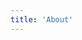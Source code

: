 ```yaml
---
title: 'About'
---
```


<!--
This content will be displayed at the top of the index page.
You can leave this empty if you don’t want to show any content.
-->
